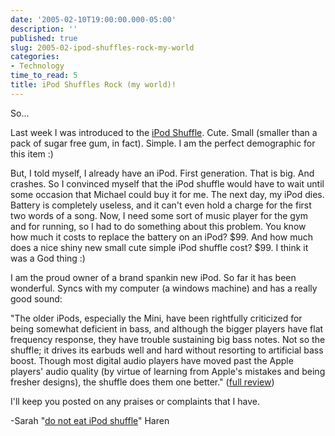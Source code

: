 ```yaml
---
date: '2005-02-10T19:00:00.000-05:00'
description: ''
published: true
slug: 2005-02-ipod-shuffles-rock-my-world
categories:
- Technology
time_to_read: 5
title: iPod Shuffles Rock (my world)!
---
```


So...

Last week I was introduced to the [iPod Shuffle](http://www.apple.com/ipodshuffle/).  Cute.  Small (smaller than a pack of sugar free gum, in fact).  Simple.  I am the perfect demographic for this item :)  

But, I told myself, I already have an iPod.  First generation.  That is big.  And crashes.  So I convinced myself that the iPod shuffle would have to wait until some occasion that Michael could buy it for me.  The next day, my iPod dies.  Battery is completely useless, and it can't even hold a charge for the first two words of a song.  Now, I need some sort of music player for the gym and for running, so I had to do something about this problem.  You know how much it costs to replace the battery on an iPod?  $99.  And how much does a nice shiny new small cute simple iPod shuffle cost?  $99.  I think it was a God thing :)

I am the proud owner of a brand spankin new iPod.  So far it has been wonderful.  Syncs with my computer (a windows machine) and has a really good sound:

"The older iPods, especially the Mini, have been rightfully criticized for being somewhat deficient in bass, and although the bigger players have flat frequency response, they have trouble sustaining big bass notes. Not so the shuffle; it drives its earbuds well and hard without resorting to artificial bass boost. Though most digital audio players have moved past the Apple players' audio quality (by virtue of learning from Apple's mistakes and being fresher designs), the shuffle does them one better." ([full review](http://www.pcmag.com/article2/0,1759,1753026,00.asp))

I'll keep you posted on any praises or complaints that I have.

-Sarah "[do not eat iPod shuffle](http://www.google.com/search?hl=en&amp;lr=&amp;q=ipod+shuffle+do+not+eat)" Haren